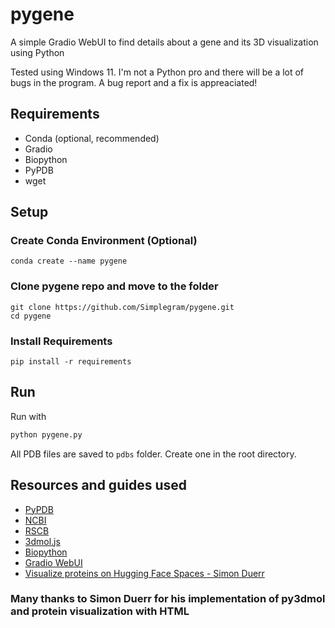 # pygene
A simple Gradio WebUI to find details about a gene and its 3D visualization using Python

Tested using Windows 11. I'm not a Python pro and there will be a lot of bugs in the program. A bug report and a fix is appreaciated!

## Requirements
- Conda (optional, recommended)
- Gradio
- Biopython
- PyPDB
- wget

## Setup
### Create Conda Environment (Optional)
```
conda create --name pygene
```

### Clone pygene repo and move to the folder
```
git clone https://github.com/Simplegram/pygene.git
cd pygene
```

### Install Requirements
```
pip install -r requirements
```

## Run
Run with
```py
python pygene.py
```

All PDB files are saved to `pdbs` folder. Create one in the root directory.

## Resources and guides used
- [PyPDB](https://github.com/williamgilpin/pypdb)
- [NCBI](https://www.ncbi.nlm.nih.gov/nuccore/)
- [RSCB](https://www.rcsb.org/)
- [3dmol.js](https://3dmol.org/doc/global.html)
- [Biopython](https://biopython.org/docs)
- [Gradio WebUI](https://gradio.app/docs)
- [Visualize proteins on Hugging Face Spaces - Simon Duerr](https://huggingface.co/blog/spaces_3dmoljs)
### Many thanks to Simon Duerr for his implementation of py3dmol and protein visualization with HTML
